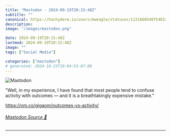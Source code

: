 ```yaml
---
title: "Mastodon - 2024-09-19T20:15:48Z"
subtitle: ""
canonical: https://hachyderm.io/users/mweagle/statuses/113166054075483274
description:
image: "/images/mastodon.png"

date: 2024-09-19T20:15:48Z
lastmod: 2024-09-19T20:15:48Z
image: ""
tags: ["Social Media"]

categories: ["mastodon"]
# generated: 2024-10-23T18:04:53-07:00
---
```

![Mastodon](/images/mastodon.png)

<p>&quot;Well, in my experience, I have found that most people tend to confuse activity with outcomes — and it is a breathtakingly expensive mistake.”</p><p><a href="https://om.co/gigaom/outcomes-vs-activity/" target="_blank" rel="nofollow noopener noreferrer" translate="no"><span class="invisible">https://</span><span class="ellipsis">om.co/gigaom/outcomes-vs-activ</span><span class="invisible">ity/</span></a></p>


###### [Mastodon Source 🐘](https://hachyderm.io/@mweagle/113166054075483274)

___
